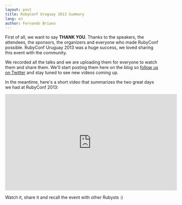 ```yaml
---
layout: post
title: RubyConf Uruguay 2013 Summary
lang: en
author: Fernando Briano
---
```

First of all, we want to say **THANK YOU**. Thanks to the speakers, the attendees, the sponsors, the organizers and everyone who made RubyConf possible. RubyConf Uruguay 2013 was a huge success, we loved sharing this event with the community.

We recorded all the talks and we are uploading them for everyone to watch them and share them. We'll start posting them here on the blog so [follow us on Twitter](https://twitter.com/rubyconfuruguay) and stay tuned to see new videos coming up.

In the meantime, here's a short video that summarizes the two great days we had at RubyConf 2013:
<div style="text-align:center">
    <iframe width="560" height="315" src="http://www.youtube.com/embed/FCZs6Ijnyx8" frameborder="0" allowfullscreen></iframe>
</div>

Watch it, share it and recall the event with other Rubysts :)
